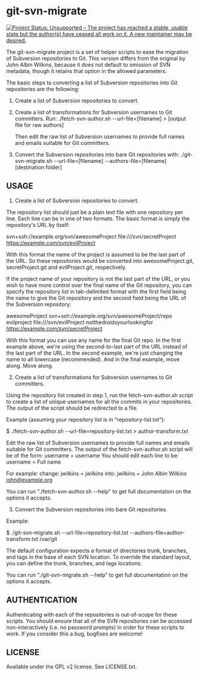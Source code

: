 git-svn-migrate
===============

[![Project Status: Unsupported – The project has reached a stable, usable state but the author(s) have ceased all work on it. A new maintainer may be desired.](https://www.repostatus.org/badges/latest/unsupported.svg)](https://www.repostatus.org/#unsupported)

The git-svn-migrate project is a set of helper scripts to ease the migration of
Subversion repositories to Git. This version differs from the original by John
Albin Wilkins, because it does not default to omission of SVN metadata, though
it retains that option in the allowed parameters.

The basic steps to converting a list of Subversion repositories into Git
repositories are the following:

1. Create a list of Subversion repositories to convert.

2. Create a list of transformations for Subversion usernames to Git committers.
   Run:
   ./fetch-svn-author.sh  --url-file=[filename] > [output file for raw authors]

   Then edit the raw list of Subversion usernames to provide full names and
   emails suitable for Git committers.

3. Convert the Subversion repositories into bare Git repositories with:
   ./git-svn-migrate.sh --url-file=[filename] --authors-file=[filename] [destination folder]


USAGE
-----

1. Create a list of Subversion repositories to convert.

The repository list should just be a plain text file with one repository per
line. Each line can be in one of two formats. The basic format is simply the
repository's URL by itself:

  svn+ssh://example.org/svn/awesomeProject
  file:///svn/secretProject
  https://example.com/svn/evilProject

With this format the name of the project is assumed to be the last part of the
URL. So these repositories would be converted into awesomeProject.git,
secretProject.git and evilProject.git, respectively.

If the project name of your repository is not the last part of the URL, or you
wish to have more control over the final name of the Git repository, you can
specify the repository list in tab-delimited format with the first field being
the name to give the Git repository and the second field being the URL of the
Subversion repository:

  awesomeProject    svn+ssh://example.org/svn/awesomeProject/repo
  evilproject     file:///svn/evilProject
  notthedroidsyourlookingfor  https://example.com/svn/secretProject

With this format you can use any name for the final Git repo. In the first
example above, we're using the second-to-last part of the URL instead of the
last part of the URL. In the second example, we're just changing the name to all
lowercase (recommended). And in the final example, move along. Move along.

2. Create a list of transformations for Subversion usernames to Git committers.

Using the repository list created in step 1, run the fetch-svn-author.sh script
to create a list of unique usernames for all the commits in your repositories.
The output of the script should be redirected to a file.

Example (assuming your repository list is in "repository-list.txt"):

  $ ./fetch-svn-author.sh --url-file=repository-list.txt > author-transform.txt

Edit the raw list of Subversion usernames to provide full names and emails suitable for Git committers. The output of the fetch-svn-author.sh script will be of the
form:
  username = username <username>
You should edit each line to be:
  username = Full name <email>

For example:
  change:
    jwilkins = jwilkins <jwilkins>
  into:
    jwilkins = John Albin Wilkins <john@example.org>

You can run "./fetch-svn-author.sh --help" to get full documentation on the
options it accepts.

3. Convert the Subversion repositories into bare Git repositories.

Example:

  $ ./git-svn-migrate.sh --url-file=repository-list.txt --authors-file=author-transform.txt /var/git

The default configuration expects a format of directories trunk, branches, and
tags in the base of each SVN location. To override the standard layout, you
can define the trunk, branches, and tags locations.

You can run "./git-svn-migrate.sh --help" to get full documentation on the
options it accepts.


AUTHENTICATION
--------------

Authenticating with each of the repositories is out-of-scope for these scripts.
You should ensure that all of the SVN repositories can be accessed
non-interactively (i.e. no password prompts) in order for these scripts to work.
If you consider this a bug, bugfixes are welcome!


LICENSE
-------

Available under the GPL v2 license. See LICENSE.txt.
